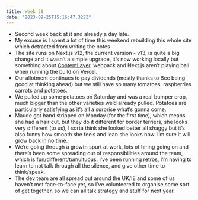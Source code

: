 ```yaml
---
title: Week 38
date: "2023-09-25T15:16:47.322Z"
---
```


- Second week back at it and already a day late.
- My excuse is I spent a lot of time this weekend rebuilding this whole site which detracted from writing the notes
- The site runs on Next.js v12, the current version - v13, is quite a big change and it wasn’t a simple upgrade, it’s now working locally but something about [ContentLayer](https://contentlayer.dev/), webpack and Next.js aren’t playing ball when running the build on Vercel.
- Our allotment continues to pay dividends (mostly thanks to Bec being good at thinking ahead) but we still have so many tomatoes, raspberries carrots and potatoes.
- We pulled up some potatoes on Saturday and was a real bumper crop, much bigger than the other varieties we’d already pulled. Potatoes are particularly satisfying as it’s all a surprise what’s gonna come.
- Maude got hand stripped on Monday (for the first time), which means she had a hair cut, but they do it different for border terriers, she looks very different (to us), I sorta think she looked better all shaggy but it’s also funny how smooth she feels and lean she looks now. I’m sure it will grow back in no time.
- We’re going through a growth spurt at work, lots of hiring going on and there’s been some spreading out of responsibilities around the team, which is fun/different/tumultuous. I’ve been running retros, I’m having to learn to not talk through all the silence, and give other time to think/speak.
- The dev team are all spread out around the UK/IE and some of us haven’t met face-to-face yet, so I’ve volunteered to organise some sort of get together, so we can all talk strategy and stuff for next year.
